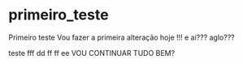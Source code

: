 # primeiro_teste
Primeiro teste
Vou fazer a primeira alteração hoje !!!
e ai??? aglo???

teste
fff
dd
ff
ff
ee
VOU CONTINUAR 
TUDO BEM?
